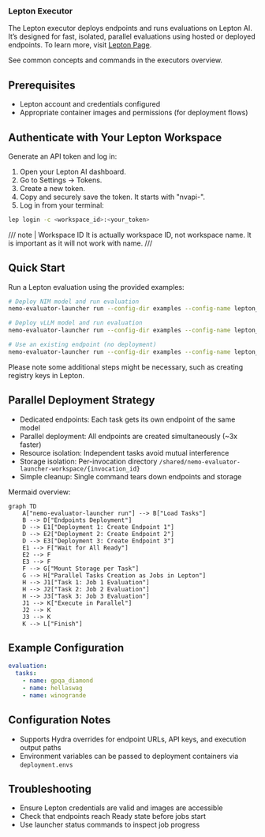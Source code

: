 ### Lepton Executor

The Lepton executor deploys endpoints and runs evaluations on Lepton AI. It’s designed for fast, isolated, parallel evaluations using hosted or deployed endpoints. To learn more, visit [Lepton Page](https://www.nvidia.com/en-us/data-center/dgx-cloud-lepton/).


See common concepts and commands in the executors overview.

## Prerequisites
- Lepton account and credentials configured
- Appropriate container images and permissions (for deployment flows)

## Authenticate with Your Lepton Workspace
Generate an API token and log in:
1. Open your Lepton AI dashboard.
2. Go to Settings → Tokens.
3. Create a new token.
4. Copy and securely save the token. It starts with "nvapi-".
5. Log in from your terminal:
```bash
lep login -c <workspace_id>:<your_token>
```

/// note | Workspace ID
It is actually workspace ID, not workspace name. It is important as it will not work with name.
///

## Quick Start
Run a Lepton evaluation using the provided examples:
```bash
# Deploy NIM model and run evaluation
nemo-evaluator-launcher run --config-dir examples --config-name lepton_nim_llama_3_1_8b_instruct

# Deploy vLLM model and run evaluation
nemo-evaluator-launcher run --config-dir examples --config-name lepton_vllm_llama_3_1_8b_instruct

# Use an existing endpoint (no deployment)
nemo-evaluator-launcher run --config-dir examples --config-name lepton_none_llama_3_1_8b_instruct
```

Please note some additional steps might be necessary, such as creating registry keys in Lepton.

## Parallel Deployment Strategy
- Dedicated endpoints: Each task gets its own endpoint of the same model
- Parallel deployment: All endpoints are created simultaneously (~3x faster)
- Resource isolation: Independent tasks avoid mutual interference
- Storage isolation: Per-invocation directory `/shared/nemo-evaluator-launcher-workspace/{invocation_id}`
- Simple cleanup: Single command tears down endpoints and storage

Mermaid overview:
```{mermaid}
graph TD
    A["nemo-evaluator-launcher run"] --> B["Load Tasks"]
    B --> D["Endpoints Deployment"]
    D --> E1["Deployment 1: Create Endpoint 1"]
    D --> E2["Deployment 2: Create Endpoint 2"]
    D --> E3["Deployment 3: Create Endpoint 3"]
    E1 --> F["Wait for All Ready"]
    E2 --> F
    E3 --> F
    F --> G["Mount Storage per Task"]
    G --> H["Parallel Tasks Creation as Jobs in Lepton"]
    H --> J1["Task 1: Job 1 Evaluation"]
    H --> J2["Task 2: Job 2 Evaluation"]
    H --> J3["Task 3: Job 3 Evaluation"]
    J1 --> K["Execute in Parallel"]
    J2 --> K
    J3 --> K
    K --> L["Finish"]
```

## Example Configuration
```yaml
evaluation:
  tasks:
    - name: gpqa_diamond
    - name: hellaswag
    - name: winogrande
```

## Configuration Notes
- Supports Hydra overrides for endpoint URLs, API keys, and execution output paths
- Environment variables can be passed to deployment containers via `deployment.envs`

## Troubleshooting
- Ensure Lepton credentials are valid and images are accessible
- Check that endpoints reach Ready state before jobs start
- Use launcher status commands to inspect job progress
